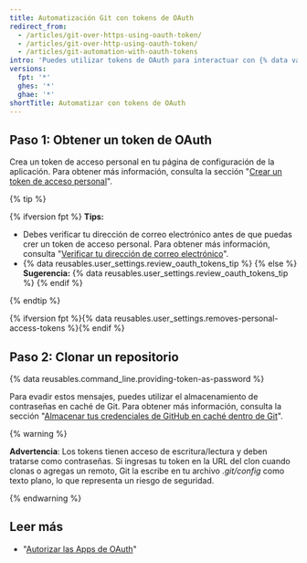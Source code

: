 ```yaml
---
title: Automatización Git con tokens de OAuth
redirect_from:
  - /articles/git-over-https-using-oauth-token/
  - /articles/git-over-http-using-oauth-token/
  - /articles/git-automation-with-oauth-tokens
intro: 'Puedes utilizar tokens de OAuth para interactuar con {% data variables.product.product_name %} a través de scripts automatizados.'
versions:
  fpt: '*'
  ghes: '*'
  ghae: '*'
shortTitle: Automatizar con tokens de OAuth
---
```


## Paso 1: Obtener un token de OAuth

Crea un token de acceso personal en tu página de configuración de la aplicación. Para obtener más información, consulta la sección "[Crear un token de acceso personal](/github/authenticating-to-github/creating-a-personal-access-token)".

{% tip %}

{% ifversion fpt %}
**Tips:**
- Debes verificar tu dirección de correo electrónico antes de que puedas crer un token de acceso personal. Para obtener más información, consulta "[Verificar tu dirección de correo electrónico](/articles/verifying-your-email-address)".
- {% data reusables.user_settings.review_oauth_tokens_tip %}
{% else %}
**Sugerencia:** {% data reusables.user_settings.review_oauth_tokens_tip %}
{% endif %}

{% endtip %}

{% ifversion fpt %}{% data reusables.user_settings.removes-personal-access-tokens %}{% endif %}

## Paso 2: Clonar un repositorio

{% data reusables.command_line.providing-token-as-password %}

Para evadir estos mensajes, puedes utilizar el almacenamiento de contraseñas en caché de Git. Para obtener más información, consulta la sección "[Almacenar tus credenciales de GitHub en caché dentro de Git](/github/getting-started-with-github/caching-your-github-credentials-in-git)".

{% warning %}

**Advertencia**: Los tokens tienen acceso de escritura/lectura y deben tratarse como contraseñas. Si ingresas tu token en la URL del clon cuando clonas o agregas un remoto, Git la escribe en tu archivo _.git/config_ como texto plano, lo que representa un riesgo de seguridad.

{% endwarning %}

## Leer más

- "[Autorizar las Apps de OAuth](/developers/apps/authorizing-oauth-apps)"
